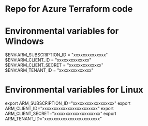 # Repo for Azure Terraform code

# Environmental variables for Windows

$ENV:ARM_SUBSCRIPTION_ID = "xxxxxxxxxxxxxx"</br>
$ENV:ARM_CLIENT_ID       = "xxxxxxxxxxxxxx"</br>
$ENV:ARM_CLIENT_SECRET   = "xxxxxxxxxxxxxx" </br>
$ENV:ARM_TENANT_ID       = "xxxxxxxxxxxxxx"</br>

# Environmental variables for Linux

export ARM_SUBSCRIPTION_ID="xxxxxxxxxxxxxxxxxx"
export ARM_CLIENT_ID="xxxxxxxxxxxxxxxxxxxxxxxx"
export ARM_CLIENT_SECRET="xxxxxxxxxxxxxxxxxxxx"
export ARM_TENANT_ID="xxxxxxxxxxxxxxxxxxxxxxxx"
